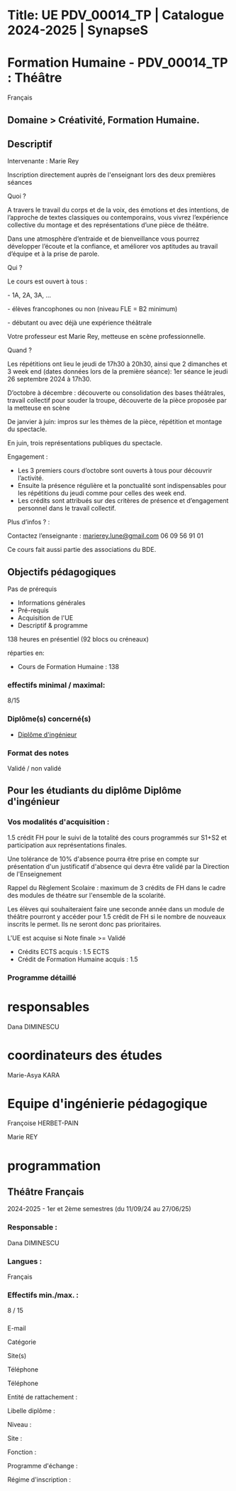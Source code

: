 # Title: UE PDV_00014_TP | Catalogue 2024-2025 | SynapseS

#  [ ](/catalogue/2024-2025) Formation Humaine \- PDV_00014_TP : Théâtre
Français

## Domaine > Créativité, Formation Humaine.

## Descriptif

Intervenante : Marie Rey

Inscription directement auprès de l'enseignant lors des deux premières séances

Quoi ?

A travers le travail du corps et de la voix, des émotions et des intentions,
de l’approche de textes classiques ou contemporains, vous vivrez l’expérience
collective du montage et des représentations d’une pièce de théâtre.

Dans une atmosphère d’entraide et de bienveillance vous pourrez développer
l’écoute et la confiance, et améliorer vos aptitudes au travail d’équipe et à
la prise de parole.

Qui ?

Le cours est ouvert à tous :

\- 1A, 2A, 3A, …

\- élèves francophones ou non (niveau FLE = B2 minimum)

\- débutant ou avec déjà une expérience théâtrale

Votre professeur est Marie Rey, metteuse en scène professionnelle.

Quand ?

Les répétitions ont lieu le jeudi de 17h30 à 20h30, ainsi que 2 dimanches et 3
week end (dates données lors de la première séance): 1er séance le jeudi 26
septembre 2024 à 17h30.  

D’octobre à décembre : découverte ou consolidation des bases théâtrales,
travail collectif pour souder la troupe, découverte de la pièce proposée par
la metteuse en scène

De janvier à juin: impros sur les thèmes de la pièce, répétition et montage du
spectacle.

En juin, trois représentations publiques du spectacle.

Engagement :

  * Les 3 premiers cours d’octobre sont ouverts à tous pour découvrir l’activité.
  * Ensuite la présence régulière et la ponctualité sont indispensables pour les répétitions du jeudi comme pour celles des week end.
  * Les crédits sont attribués sur des critères de présence et d’engagement personnel dans le travail collectif.

Plus d’infos ? :

Contactez l’enseignante :
[marierey.lune@gmail.com](mailto:marierey.lune@gmail.com) 06 09 56 91 01

Ce cours fait aussi partie des associations du BDE.

## Objectifs pédagogiques

Pas de prérequis

  * Informations générales
  * Pré-requis
  * Acquisition de l'UE
  * Descriptif & programme

138 heures en présentiel (92 blocs ou créneaux)

réparties en:

  * Cours de Formation Humaine : 138

### effectifs minimal / maximal:

8/15

### Diplôme(s) concerné(s)

  * [Diplôme d'ingénieur](/catalogue/2024-2025/diplome/4/ING-diplome-d-ingenieur)

### Format des notes

Validé / non validé

## Pour les étudiants du diplôme Diplôme d'ingénieur

### Vos modalités d'acquisition :

1.5 crédit FH pour le suivi de la totalité des cours programmés sur S1+S2 et
participation aux représentations finales.

Une tolérance de 10% d'absence pourra être prise en compte sur présentation
d'un justificatif d'absence qui devra être validé par la Direction de
l'Enseignement

Rappel du Règlement Scolaire : maximum de 3 crédits de FH dans le cadre des
modules de théatre sur l'ensemble de la scolarité.

Les élèves qui souhaiteraient faire une seconde année dans un module de
théâtre pourront y accéder pour 1.5 crédit de FH si le nombre de nouveaux
inscrits le permet. Ils ne seront donc pas prioritaires.

L'UE est acquise si Note finale >= Validé

  * Crédits ECTS acquis : 1.5 ECTS
  * Crédit de Formation Humaine acquis : 1.5

### Programme détaillé

# responsables

Dana DIMINESCU

# coordinateurs des études

Marie-Asya KARA

# Equipe d'ingénierie pédagogique

Françoise HERBET-PAIN

Marie REY

# programmation

## Théâtre Français

2024-2025 - 1er et 2ème semestres (du 11/09/24 au 27/06/25)

### Responsable :

Dana DIMINESCU

### Langues :

Français

### Effectifs min./max. :

8 / 15

###

E-mail

Catégorie

Site(s)

Téléphone

Téléphone

Entité de rattachement :

Libelle diplôme :

Niveau :

Site :

Fonction :

Programme d'échange :

Régime d'inscription :

